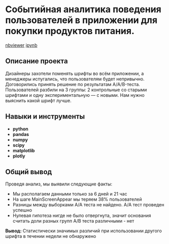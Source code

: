 # Событийная аналитика поведения пользователей в приложении для покупки продуктов питания.
[nbviewer](https://nbviewer.org/github/lowlet69/portfolio/blob/main/grocery%20shopping%20app/P3.ipynb) [ipynb](https://github.com/lowlet69/portfolio/blob/main/grocery%20shopping%20app/P3.ipynb)

## Описание проекта

Дизайнеры захотели поменять шрифты во всём приложении, а менеджеры испугались, что пользователям будет непривычно. Договорились принять решение по результатам A/A/B-теста. Пользователей разбили на 3 группы: 2 контрольные со старыми шрифтами и одну экспериментальную — с новыми. Нам нужно выяснить какой шрифт лучше.



## Навыки и инструменты

- **python**
- **pandas**
- **numpy**
- **scipy**
- **matplotlib**
- **plotly**

## 

## Общий вывод

Проведя анализ, мы выявили следующие факты:
- Мы располагаем данными только за 6 дней и 21 час
- На шаге MainScreenAppear мы теряем 38% пользователей
- Разницы между выборками А/А теста не найдено. А/А тест проведен успешно
- Нулевая гипотеза нигде не было отвергнута, значит основания считать доли разных групп A/B теста различными - нет

**Вывод:** Статистически значимых различий при использовании другого шрифта в течении недели не обнаружено
